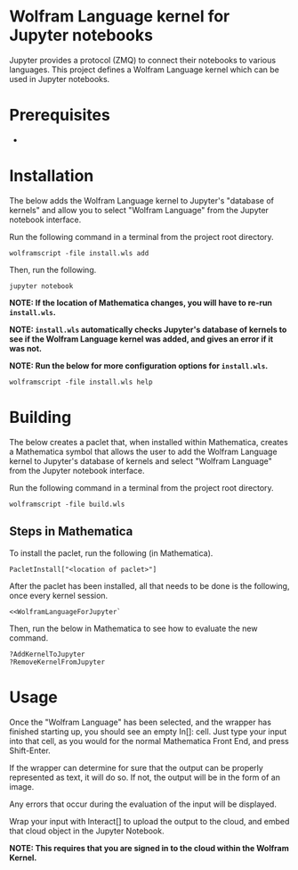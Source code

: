 # Wolfram Language kernel for Jupyter notebooks

Jupyter provides a protocol (ZMQ) to connect their notebooks to various languages. This project defines a Wolfram Language kernel which can be used in Jupyter notebooks.

# Prerequisites

* 

# Installation

The below adds the Wolfram Language kernel to Jupyter's "database of kernels" and allow you to select "Wolfram Language" from the Jupyter notebook interface.

Run the following command in a terminal from the project root directory.
  
    wolframscript -file install.wls add

Then, run the following.

    jupyter notebook

**NOTE: If the location of Mathematica changes, you will have to re-run `install.wls`.**

**NOTE: `install.wls` automatically checks Jupyter's database of kernels to see if the Wolfram Language kernel was added, and gives an error if it was not.**

**NOTE: Run the below for more configuration options for `install.wls`.**

	wolframscript -file install.wls help

# Building

The below creates a paclet that, when installed within Mathematica, creates a Mathematica symbol that allows the user to add the Wolfram Language kernel to Jupyter's database of kernels and select "Wolfram Language" from the Jupyter notebook interface.

Run the following command in a terminal from the project root directory.

	wolframscript -file build.wls

## Steps in Mathematica

To install the paclet, run the following (in Mathematica).

	PacletInstall["<location of paclet>"]

After the paclet has been installed, all that needs to be done is the following, once every kernel session.

	<<WolframLanguageForJupyter`

Then, run the below in Mathematica to see how to evaluate the new command.

	?AddKernelToJupyter
	?RemoveKernelFromJupyter

# Usage

Once the "Wolfram Language" has been selected, and the wrapper has finished starting up, you should see an empty In[]: cell. Just type your input into that cell, as you would for the normal Mathematica Front End, and press Shift-Enter.

If the wrapper can determine for sure that the output can be properly represented as text, it will do so. If not, the output will be in the form of an image.

Any errors that occur during the evaluation of the input will be displayed.

Wrap your input with Interact[] to upload the output to the cloud, and embed that cloud object in the Jupyter Notebook.

**NOTE: This requires that you are signed in to the cloud within the Wolfram Kernel.**
